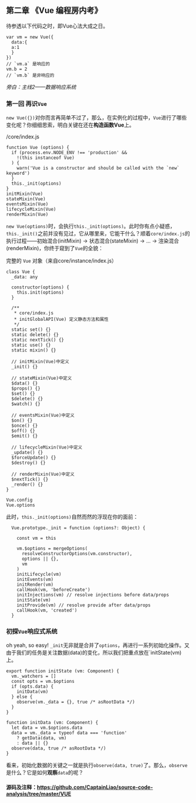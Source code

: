 ## 第二章 《Vue 编程房内考》

待参透以下代码之时，即Vue心法大成之日。
````
var vm = new Vue({
  data:{
  a:1
  }
})
// `vm.a` 是响应的
vm.b = 2
// `vm.b` 是非响应的
````
*旁白：主线2——数据响应系统*

### 第一回 再识`Vue`
`new Vue({})`对你而言再简单不过了，那么，在实例化的过程中，`Vue`进行了哪些变化呢？你细细思索，明白关键在还在**构造函数Vue**上。

/core/index.js
````
function Vue (options) {
  if (process.env.NODE_ENV !== 'production' &&
    !(this instanceof Vue)
  ) {
    warn('Vue is a constructor and should be called with the `new` keyword')
  }
  this._init(options)
}
initMixin(Vue)
stateMixin(Vue)
eventsMixin(Vue)
lifecycleMixin(Vue)
renderMixin(Vue)
````

`new Vue(options)`时，会执行`this._init(options)`。此时你有点小疑惑，`this._init()`之前并没有见过，它从哪里来，它能干什么？顺着`core/index.js`的执行过程——初始混合(initMixin) -> 状态混合(stateMixin) -> ... -> 渲染混合(renderMixin)，你终于窥到了`Vue`的全貌：

完整的 `Vue` 对象（来自core/instance/index.js）
````
class Vue {
  _data: any

  constructor(options) {
    this.init(options)
  }

  /** 
   * core/index.js
   * initGlobalAPI(Vue) 定义静态方法和属性
   */
  static set() {} 
  static delete() {} 
  static nextTick() {}
  static use() {}
  static mixin() {}

  // initMixin(Vue)中定义
  _init() {}

  // stateMixin(Vue)中定义
  $data() {}
  $props() {}
  $set() {}
  $delete() {}
  $watch() {}

  // eventsMixin(Vue)中定义
  $on() {}
  $once() {}
  $off() {}
  $emit() {}

  // lifecycleMixin(Vue)中定义
  _update() {}
  $forceUpdate() {}
  $destroy() {}

  // renderMixin(Vue)中定义
  $nextTick() {}
  _render() {}
}

Vue.config
Vue.options
````
此时，`this._init(options)`自然而然的浮现在你的面前：
````
  Vue.prototype._init = function (options?: Object) {

    const vm = this

    vm.$options = mergeOptions(
      resolveConstructorOptions(vm.constructor),
      options || {},
      vm
    )
    initLifecycle(vm)
    initEvents(vm)
    initRender(vm)
    callHook(vm, 'beforeCreate')
    initInjections(vm) // resolve injections before data/props
    initState(vm)
    initProvide(vm) // resolve provide after data/props
    callHook(vm, 'created')
  }
````

### 初探`Vue`响应式系统
oh yeah, so easy! `_init`无非就是合并了`options`，再进行一系列初始化操作。又由于我们的任务是关注数据(data)的变化，所以我们把重点放在`initState(vm)上。
````
export function initState (vm: Component) {
  vm._watchers = []
  const opts = vm.$options
  if (opts.data) {
    initData(vm)
  } else {
    observe(vm._data = {}, true /* asRootData */)
  }
}

function initData (vm: Component) {
  let data = vm.$options.data
  data = vm._data = typeof data === 'function'
    ? getData(data, vm)
    : data || {}
  observe(data, true /* asRootData */)
}
````
看来，初始化数据的关键之一就是执行`observe(data, true)`了。那么，`observe`是什么？它是如何**观察**`data`的呢？

#### 源码及注释：https://github.com/CaptainLiao/source-code-analysis/tree/master/VUE